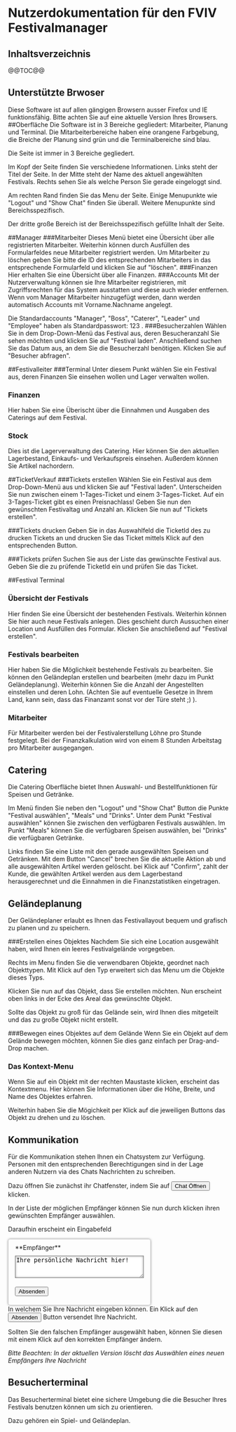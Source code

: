 # Nutzerdokumentation für den FVIV Festivalmanager

## Inhaltsverzeichnis

@@TOC@@

## Unterstützte Brwoser
Diese Software ist auf allen gängigen Browsern ausser Firefox und IE funktionsfähig. Bitte achten Sie auf eine aktuelle Version Ihres Browsers. 
##Oberfläche
Die Software ist in 3 Bereiche gegliedert: Mitarbeiter, Planung und Terminal. Die Mitarbeiterbereiche haben eine orangene Farbgebung, die Breiche der Planung sind grün und die Terminalbereiche sind blau. 

Die Seite ist immer in 3 Bereiche gegliedert. 

Im Kopf der Seite finden Sie verschiedene Informationen. Links steht der Titel der Seite. In der Mitte steht der Name des aktuell angewählten Festivals. Rechts sehen Sie als welche Person Sie gerade eingeloggt sind.

Am rechten Rand finden Sie das Menu der Seite. Einige Menupunkte wie "Logout" und "Show Chat" finden Sie überall. Weitere Menupunkte sind Bereichsspezifisch. 

Der dritte große Bereich ist der Bereichsspezifisch gefüllte Inhalt der Seite. 

##Manager
###Mitarbeiter
Dieses Menü bietet eine Übersicht über alle registrierten Mitarbeiter. Weiterhin können durch Ausfüllen des Formularfeldes neue Mitarbeiter registriert werden. Um Mitarbeiter zu löschen geben Sie bitte die ID des entsprechenden Mitarbeiters in das entsprechende Formularfeld und klicken Sie auf "löschen".
###Finanzen
Hier erhalten Sie eine Übersicht über alle Finanzen. 
###Accounts
Mit der Nutzerverwaltung können sie Ihre Mitarbeiter registrieren, mit Zugriffsrechten für das System ausstatten und diese auch wieder entfernen.
Wenn vom Manager Mitarbeiter hinzugefügt werden, dann werden automatisch Accounts mit Vorname.Nachname angelegt.

Die Standardaccounts "Manager", "Boss", "Caterer", "Leader" und "Employee" haben als Standardpasswort: 123 .
###Besucherzahlen
Wählen Sie in dem Drop-Down-Menü das Festival aus, deren Besucheranzahl Sie sehen möchten und klicken Sie auf "Festival laden". Anschließend suchen Sie das Datum aus, an dem Sie die Besucherzahl benötigen. Klicken Sie auf "Besucher abfragen". 

##Festivalleiter
###Terminal
Unter diesem Punkt wählen Sie ein Festival aus, deren Finanzen Sie einsehen wollen und Lager verwalten wollen.

### Finanzen
Hier haben Sie eine Überischt über die Einnahmen und Ausgaben des Caterings auf dem Festival. 
### Stock
Dies ist die Lagerverwaltung des Catering. Hier können Sie den aktuellen Lagerbestand, Einkaufs- und Verkaufspreis einsehen. Außerdem können Sie Artikel nachordern. 

##TicketVerkauf
###Tickets erstellen
Wählen Sie ein Festival aus dem Drop-Down-Menü aus und klicken Sie auf "Festival laden". Unterscheiden Sie nun zwischen einem 1-Tages-Ticket und einem 3-Tages-Ticket. Auf ein 3-Tages-Ticket gibt es einen Preisnachlass! Geben Sie nun den gewünschten Festivaltag und Anzahl an. Klicken Sie nun auf "Tickets erstellen".

###Tickets drucken
Geben Sie in das Auswahlfeld die TicketId des zu drucken Tickets an und drucken Sie das Ticket mittels Klick auf den entsprechenden Button. 

###Tickets prüfen
Suchen Sie aus der Liste das gewünschte Festival aus. Geben Sie die zu prüfende TicketId ein und prüfen Sie das Ticket. 

##Festival Terminal 
### Übersicht der Festivals
Hier finden Sie eine Übersicht der bestehenden Festivals. Weiterhin können Sie hier auch neue Festivals anlegen. Dies geschieht durch Aussuchen einer Location und Ausfüllen des Formular. Klicken Sie anschließend auf "Festival erstellen". 
### Festivals bearbeiten
Hier haben Sie die Möglichkeit bestehende Festivals zu bearbeiten. Sie können den Geländeplan erstellen und bearbeiten (mehr dazu im Punkt Geländeplanung). Weiterhin können Sie die Anzahl der Angestellten einstellen und deren Lohn. (Achten Sie auf eventuelle Gesetze in Ihrem Land, kann sein, dass das Finanzamt sonst vor der Türe steht ;)  ).

### Mitarbeiter 
 Für Mitarbeiter werden bei der Festivalerstellung Löhne pro Stunde festgelegt. Bei der Finanzkalkulation wird von einem 8 Stunden Arbeitstag pro Mitarbeiter ausgegangen.

## Catering
Die Catering Oberfläche bietet Ihnen Auswahl- und Bestellfunktionen für Speisen und Getränke.

Im Menü finden Sie neben den "Logout" und "Show Chat" Button die Punkte "Festival auswählen", "Meals" und "Drinks".
Unter dem Punkt "Festival auswählen" können Sie zwischen den verfügbaren Festivals auswählen. Im Punkt "Meals" können Sie die verfügbaren Speisen auswählen, bei "Drinks" die verfügbaren Getränke.

Links finden Sie eine Liste mit den gerade ausgewählten Speisen und Getränken. Mit dem Button "Cancel" brechen Sie die aktuelle Aktion ab und alle ausgewählten Artikel werden gelöscht. bei Klick auf "Confirm", zahlt der Kunde, die gewählten Artikel werden aus dem Lagerbestand herausgerechnet und die Einnahmen in die Finanzstatistiken eingetragen. 
  
## Geländeplanung
Der Geländeplaner erlaubt es Ihnen das Festivallayout bequem und grafisch zu planen und zu speichern.

###Erstellen eines Objektes
Nachdem Sie sich eine Location ausgewählt haben, wird Ihnen ein leeres Festivalgelände vorgegeben. 

Rechts im Menu finden Sie die verwendbaren Objekte, geordnet nach Objekttypen. Mit Klick auf den Typ erweitert sich das Menu um die Objekte dieses Typs.

Klicken Sie nun auf das Objekt, dass Sie erstellen möchten. Nun erscheint oben links in der Ecke des Areal das gewünschte Objekt. 

Sollte das Objekt zu groß für das Gelände sein, wird Ihnen dies mitgeteilt und das zu große Objekt nicht erstellt. 

###Bewegen eines Objektes auf dem Gelände
Wenn Sie ein Objekt auf dem Gelände bewegen möchten, können Sie dies ganz einfach per Drag-and-Drop machen. 

### Das Kontext-Menu
Wenn Sie auf ein Objekt mit der rechten Maustaste klicken, erscheint das Kontextmenu. Hier können Sie Informationen über die Höhe, Breite, und Name des Objektes erfahren. 

Weiterhin haben Sie die Mögichkeit per Klick auf die jeweiligen Buttons das Objekt zu drehen und zu löschen.

## Kommunikation
Für die Kommunikation stehen Ihnen ein Chatsystem zur Verfügung. Personen mit den entsprechenden Berechtigungen sind in der Lage anderen Nutzern via des Chats Nachrichten zu schreiben.

Dazu öffnen Sie zunächst ihr Chatfenster, indem Sie auf <button>Chat Öffnen</button> klicken.

In der Liste der möglichen Empfänger können Sie nun durch klicken ihren gewünschten Empfänger auswählen.

Daraufhin erscheint ein Eingabefeld
<div style="border:1px solid #CCCCCC;border-radius:5px;box-shadow:0 0 5px #999999;padding:10px 15px;float:left;"><div>**Empfänger**</div><textarea style="box-shadow:0 0 5px #999999 inset;margin:10px 0" rows=3 cols=34>Ihre persönliche Nachricht hier!</textarea><button style="display:block;margin:10px 0;">Absenden</button>
</div>
<div style="clear:both;"></div>
In welchem Sie Ihre Nachricht eingeben können. Ein Klick auf den <button>Absenden</button> Button versendet Ihre Nachricht.

Sollten Sie den falschen Empfänger ausgewählt haben, können Sie diesen mit einem Klick auf den korrekten Empfänger ändern.

*Bitte Beachten: In der aktuellen Version löscht das Auswählen eines neuen Empfängers Ihre Nachricht*

## Besucherterminal
Das Besucherterminal bietet eine sichere Umgebung die die Besucher Ihres Festivals benutzen können um sich zu orientieren.

Dazu gehören ein Spiel- und Geländeplan.

